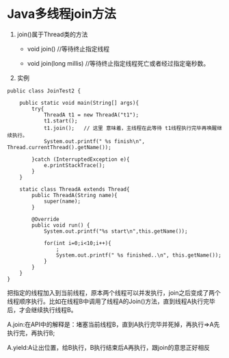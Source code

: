 # Java多线程join方法

1. join()属于Thread类的方法

    - void join() //等待终止指定线程

    - void join(long millis)  //等待终止指定线程死亡或者经过指定毫秒数。


2. 实例

```
public class JoinTest2 {
    
    public static void main(String[] args){
        try{
            ThreadA t1 = new ThreadA("t1");
            t1.start();
            t1.join();   // 这里 意味着，主线程在此等待 t1线程执行完毕再唤醒继续执行。
            System.out.printf(" %s finish\n", Thread.currentThread().getName());

        }catch (InterruptedException e){
            e.printStackTrace();
        }
    }

    static class ThreadA extends Thread{
        public ThreadA(String name){
            super(name);
        }
        
        @Override
        public void run() {
            System.out.printf("%s start\n",this.getName());

            for(int i=0;i<10;i++){
                ;
                System.out.printf(" %s finished..\n", this.getName());
            }
        }
    }
}

```
把指定的线程加入到当前线程，原本两个线程可以并发执行，join之后变成了两个线程顺序执行。比如在线程B中调用了线程A的Join()方法，直到线程A执行完毕后，才会继续执行线程B。


 A.join:在API中的解释是：堵塞当前线程B，直到A执行完毕并死掉，再执行=>A先执行完，再执行B;

 A.yield:A让出位置，给B执行，B执行结束后A再执行，跟join的意思正好相反










